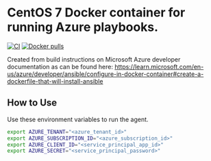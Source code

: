# CentOS 7 Docker container for running Azure playbooks.

[![CI](https://github.com/swerveshot/az-ansible-centos7/workflows/Build/badge.svg?branch=main&event=push)](https://github.com/swerveshot/az-ansible-centos7/actions?query=workflow%3ABuild) [![Docker pulls](https://img.shields.io/docker/pulls/swerveshot/az-ansible-centos7)](https://hub.docker.com/r/swerveshot/az-ansible-centos7/)

Created from build instructions on Microsoft Azure developer documentation as can be found here:
https://learn.microsoft.com/en-us/azure/developer/ansible/configure-in-docker-container#create-a-dockerfile-that-will-install-ansible

## How to Use
Use these environment variables to run the agent.

```bash
export AZURE_TENANT="<azure_tenant_id>"
export AZURE_SUBSCRIPTION_ID="<azure_subscription_id>"
export AZURE_CLIENT_ID="<service_principal_app_id>"
export AZURE_SECRET="<service_principal_password>"
```

